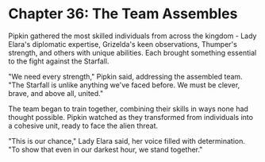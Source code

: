 # Chapter 36: The Team Assembles

Pipkin gathered the most skilled individuals from across the kingdom - Lady Elara's diplomatic expertise, Grizelda's keen observations, Thumper's strength, and others with unique abilities. Each brought something essential to the fight against the Starfall.

"We need every strength," Pipkin said, addressing the assembled team. "The Starfall is unlike anything we've faced before. We must be clever, brave, and above all, united."

The team began to train together, combining their skills in ways none had thought possible. Pipkin watched as they transformed from individuals into a cohesive unit, ready to face the alien threat.

"This is our chance," Lady Elara said, her voice filled with determination. "To show that even in our darkest hour, we stand together."
